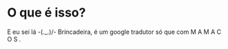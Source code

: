 # O que é isso?

E eu sei lá -\(._.)/-
Brincadeira, é um google tradutor só que com M A M A C O S .
